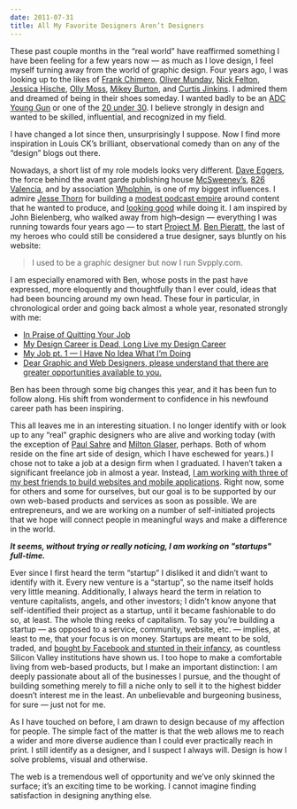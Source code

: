 ```yaml
---
date: 2011-07-31
title: All My Favorite Designers Aren’t Designers
---
```


These past couple months in the “real world” have reaffirmed something I have been feeling for a few years now — as much as I love design, I feel myself turning away from the world of graphic design. Four years ago, I was looking up to the likes of [Frank Chimero](http://frankchimero.com/ "Frank Chimero"), [Oliver Munday](http://www.olivermunday.com/NEW/ "Oliver Munday"), [Nick Felton](http://feltron.com/ "Nick Felton"), [Jessica Hische](http://jessicahische.is/awesome/ "Jessica Hische"), [Olly Moss](http://ollymoss.com/ "Olly Moss"), [Mikey Burton](http://mikeyburton.com/ "Mikey Burton"), and [Curtis Jinkins](http://cjinkins.com/ "Curtis Jinkins"). I admired them and dreamed of being in their shoes someday. I wanted badly to be an [ADC Young Gun](http://www.adcyoungguns.org/ "ADC Young Guns") or one of the [20 under 30](http://www.printmag.com/article/20-Under-30-The-New-Visual-Artists-Exhibition "20 Under 30"). I believe strongly in design and wanted to be skilled, influential, and recognized in my field.

I have changed a lot since then, unsurprisingly I suppose. Now I find more inspiration in Louis CK’s brilliant, observational comedy than on any of the “design” blogs out there.

Nowadays, a short list of my role models looks very different. [Dave Eggers](http://en.wikipedia.org/wiki/Dave_Eggers "Dave Eggers"), the force behind the avant garde publishing house [McSweeney’s](http://www.mcsweeneys.net/ "McSweeney's"), [826 Valencia](http://www.826national.org/ "826 Valencia"), and by association [Wholphin](http://www.wholphindvd.com/ "Wholphin"), is one of my biggest influences. I admire [Jesse Thorn](http://en.wikipedia.org/wiki/Jesse_Thorn "Jesse Thorn") for building a [modest podcast empire](http://maximumfun.org/ "Maximum Fun") around content that he wanted to produce, and [looking good](http://putthison.com/ "Put This On") while doing it. I am inspired by John Bielenberg, who walked away from high–design — everything I was running towards four years ago — to start [Project M](http://www.projectmlab.com/ "Project M"). [Ben Pieratt](http://pieratt.com/ "Ben Pieratt"), the last of my heroes who could still be considered a true designer, says bluntly on his website:

>I used to be a graphic designer but now I run Svpply.com.

I am especially enamored with Ben, whose posts in the past have expressed, more eloquently and thoughtfully than I ever could, ideas that had been bouncing around my own head. These four in particular, in chronological order and going back almost a whole year, resonated strongly with me:

* [In Praise of Quitting Your Job](http://pieratt.tumblr.com/post/977179815/in-praise-of-quitting-your-job "In Praise of Quitting your Job")
* [My Design Career is Dead, Long Live my Design Career](http://pieratt.tumblr.com/post/1659818864/my-design-career-is-dead-long-live-my-design-career "My Design Career is Dead, Long Live my Design Career")
* [My Job pt. 1 — I Have No Idea What I’m Doing](http://pieratt.tumblr.com/post/5450242474/my-job-pt-1-i-have-no-idea-what-im-doing "My Job pt. 1 — I Have No Idea What I’m Doing")
* [Dear Graphic and Web Designers, please understand that there are greater opportunities available to you.](http://pieratt.tumblr.com/post/7537191978/dear-graphic-and-web-designers-please-understand-that "Dear Graphic and Web Designers, please understand that there are greater opportunities available to you.")

Ben has been through some big changes this year, and it has been fun to follow along. His shift from wonderment to confidence in his newfound career path has been inspiring.

This all leaves me in an interesting situation. I no longer identify with or look up to any “real” graphic designers who are alive and working today (with the exception of [Paul Sahre](http://www.paulsahre.com/ "Office of Paul Sahre") and [Milton Glaser](http://miltonglaser.com/ "Milton Glaser"), perhaps. Both of whom reside on the fine art side of design, which I have eschewed for years.) I chose not to take a job at a design firm when I graduated. I haven’t taken a significant freelance job in almost a year. Instead, [I am working with three of my best friends to build websites and mobile applications](http://www.friendsoftheweb.com/ "Friends of The Web"). Right now, some for others and some for ourselves, but our goal is to be supported by our own web-based products and services as soon as possible. We are entrepreneurs, and we are working on a number of self-initiated projects that we hope will connect people in meaningful ways and make a difference in the world.

_**It seems, without trying or really noticing, I am working on "startups" full-time.**_

Ever since I first heard the term “startup” I disliked it and didn’t want to identify with it. Every new venture is a “startup”, so the name itself holds very little meaning. Additionally, I always heard the term in relation to venture capitalists, angels, and other investors; I didn’t know anyone that self-identified their project as a startup, until it became fashionable to do so, at least. The whole thing reeks of capitalism. To say you’re building a startup — as opposed to a service, community, website, etc. — implies, at least to me, that your focus is on money. Startups are meant to be sold, traded, and [bought by Facebook and stunted in their infancy](http://techcrunch.com/2011/04/27/facebook-acq-hires-daytum/ "Facebook Acqui-hires Daytum"), as countless Silicon Valley institutions have shown us. I too hope to make a comfortable living from web-based products, but I make an important distinction: I am deeply passionate about all of the businesses I pursue, and the thought of building something merely to fill a niche only to sell it to the highest bidder doesn’t interest me in the least. An unbelievable and burgeoning business, for sure — just not for me.

As I have touched on before, I am drawn to design because of my affection for people. The simple fact of the matter is that the web allows me to reach a wider and more diverse audience than I could ever practically reach in print. I still identify as a designer, and I suspect I always will. Design is how I solve problems, visual and otherwise.

The web is a tremendous well of opportunity and we’ve only skinned the surface; it’s an exciting time to be working. I cannot imagine finding satisfaction in designing anything else.
